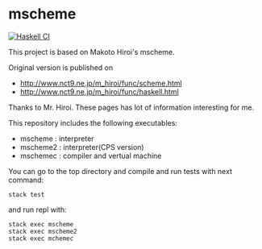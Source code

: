 # mscheme

[![Haskell CI](https://github.com/HiroShinke/mscheme/actions/workflows/haskell.yml/badge.svg)](https://github.com/HiroShinke/mscheme/actions/workflows/haskell.yml)

This project is based on Makoto Hiroi's mscheme.

Original version is published on 

* http://www.nct9.ne.jp/m_hiroi/func/scheme.html
* http://www.nct9.ne.jp/m_hiroi/func/haskell.html

Thanks to Mr. Hiroi.
These pages has lot of information interesting for me.

This repository includes the following executables: 
* mscheme   : interpreter
* mscheme2  : interpreter(CPS version)
* mschemec  : compiler and vertual machine

You can go to the top directory and 
compile and run tests with next command:

```shell
stack test
```
and run repl with:

```shell
stack exec mscheme
stack exec mscheme2
stack exec mchemec
```
